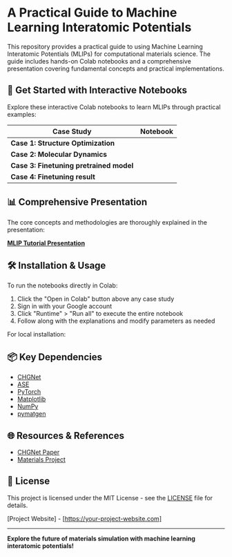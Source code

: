 # A Practical Guide to Machine Learning Interatomic Potentials



This repository provides a practical guide to using Machine Learning Interatomic Potentials (MLIPs) for computational materials science. The guide includes hands-on Colab notebooks and a comprehensive presentation covering fundamental concepts and practical implementations.

## 🚀 Get Started with Interactive Notebooks

Explore these interactive Colab notebooks to learn MLIPs through practical examples:

| Case Study |  Notebook |
|------------|----------|
| **Case 1: Structure Optimization** |[](https://colab.research.google.com/drive/1gp1ZIG_t05sY2iBbss75gB1pWtGcf21V?usp=sharing) |
| **Case 2: Molecular Dynamics** |[](https://colab.research.google.com/drive/1B_y9wt-MD2ZC-aPwKwRl-Hsq89o3cIaX?usp=sharing) |
| **Case 3: Finetuning pretrained model** |[](https://colab.research.google.com/drive/1xgFtZ932eJ8C50CksSPjadhHdEklcrMT?usp=sharing) |
| **Case 4: Finetuning result**  |[](https://colab.research.google.com/drive/1TIcba364wA4fMJGuhaH-8BaemPNr0PRJ?usp=sharing) |

## 📊 Comprehensive Presentation

The core concepts and methodologies are thoroughly explained in the presentation:

[**MLIP Tutorial Presentation**](https://github.com/Liaojh123/2025-Workshop/blob/main/MLIP%20tutorial.pptx)  


## 🛠️ Installation & Usage

To run the notebooks directly in Colab:
1. Click the "Open in Colab" button above any case study
2. Sign in with your Google account
3. Click "Runtime" > "Run all" to execute the entire notebook
4. Follow along with the explanations and modify parameters as needed

For local installation:

## 📦 Key Dependencies
- [CHGNet](https://github.com/CederGroupHub/chgnet)
- [ASE](https://wiki.fysik.dtu.dk/ase/) 
- [PyTorch](https://pytorch.org/)
- [Matplotlib](https://matplotlib.org/)
- [NumPy](https://numpy.org/)
- [pymatgen](https://pymatgen.org/)

## 🌐 Resources & References
- [CHGNet Paper](https://www.nature.com/articles/s41524-023-01098-1)
- [Materials Project](https://materialsproject.org/)


## 📜 License
This project is licensed under the MIT License - see the [LICENSE](LICENSE) file for details.

[Project Website] - [https://your-project-website.com]

---

**Explore the future of materials simulation with machine learning interatomic potentials!**
